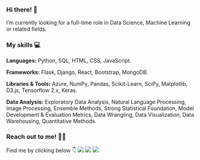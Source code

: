 ### Hi there! 🚀

I’m currently looking for a full-time role in Data Science, Machine Learning or related fields.

### My skills 💻

**Languages:** Python, SQL, HTML, CSS, JavaScript.

**Frameworks:** Flask, Django, React, Bootstrap, MongoDB.

**Libraries & Tools:** Azure, NumPy, Pandas, Scikit-Learn, SciPy, Matplotlib, D3.js, Tensorflow 2.x, Keras.

**Data Analysis:** Exploratory Data Analysis, Natural Language Processing, Image Processing, Ensemble Methods, Strong Statistical Foundation, Model Development & Evaluation Metrics, Data Wrangling, Data Visualization, Data Warehousing, Quantitative Methods.

### Reach out to me! 🕺🏼

Find me by clicking below 👇
[<img target="_blank" src="https://img.icons8.com/doodle/64/000000/linkedin-circled.png"/>](https://www.linkedin.com/in/madhav-somanath/) [<img target="_blank" src="https://img.icons8.com/dusk/64/000000/domain.png"/>](https://madhav-somanath.github.io/PortfolioV2/) [<img src="https://img.icons8.com/dusk/64/000000/medium-new.png"/>](https://medium.com/@madhav.somanath)
